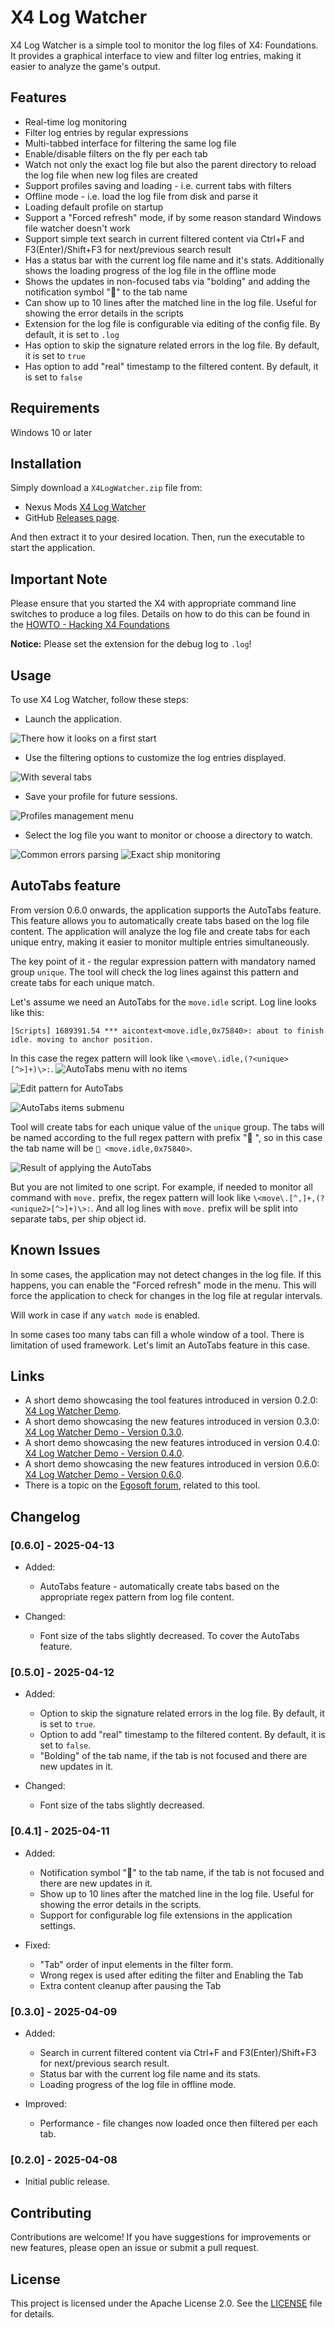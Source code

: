# X4 Log Watcher

X4 Log Watcher is a simple tool to monitor the log files of X4: Foundations. It provides a graphical interface to view and filter log entries, making it easier to analyze the game's output.

## Features

- Real-time log monitoring
- Filter log entries by regular expressions
- Multi-tabbed interface for filtering the same log file
- Enable/disable filters on the fly per each tab
- Watch not only the exact log file but also the parent directory to reload the log file when new log files are created
- Support profiles saving and loading - i.e. current tabs with filters
- Offline mode - i.e. load the log file from disk and parse it
- Loading default profile on startup
- Support a "Forced refresh" mode, if by some reason standard Windows file watcher doesn't work
- Support simple text search in current filtered content via Ctrl+F and F3(Enter)/Shift+F3 for next/previous search result
- Has a status bar with the current log file name and it's stats. Additionally shows the loading progress of the log file in the offline mode
- Shows the updates in non-focused tabs via "bolding" and adding the notification symbol "🔔" to the tab name
- Can show up to 10 lines after the matched line in the log file. Useful for showing the error details in the scripts
- Extension for the log file is configurable via editing of the config file. By default, it is set to `.log`
- Has option to skip the signature related errors in the log file. By default, it is set to `true`
- Has option to add "real" timestamp to the filtered content. By default, it is set to `false`

## Requirements

Windows 10 or later

## Installation

Simply download a `X4LogWatcher.zip` file from:

- Nexus Mods [X4 Log Watcher](https://www.nexusmods.com/x4foundations/mods/1669)
- GitHub [Releases page](https://github.com/chemodun/x4logwatcher/releases).

And then extract it to your desired location. Then, run the executable to start the application.

## Important Note

Please ensure that you started the X4 with appropriate command line switches to produce a log files.
Details on how to do this can be found in the [HOWTO - Hacking X4 Foundations](https://wiki.egosoft.com:1337/X4%20Foundations%20Wiki/Modding%20Support/ScriptingMD/Community%20Guides/h2odragon%27s%20HOWTO-hackx4f/#debug-log)

**Notice:** Please set the extension for the debug log to `.log`!

## Usage

To use X4 Log Watcher, follow these steps:

- Launch the application.

![There how it looks on a first start](docs/images/first_start.png)

- Use the filtering options to customize the log entries displayed.

![With several tabs](docs/images/several_tabs.png)

- Save your profile for future sessions.

![Profiles management menu](docs/images/profile_management.png)

- Select the log file you want to monitor or choose a directory to watch.

![Common errors parsing](docs/images/common_errors_parsing.png)
![Exact ship monitoring](docs/images/exact_ship_monitoring.png)

## AutoTabs feature

From version 0.6.0 onwards, the application supports the AutoTabs feature. This feature allows you to automatically create tabs based on the log file content. The application will analyze the log file and create tabs for each unique entry, making it easier to monitor multiple entries simultaneously.

The key point of it - the regular expression pattern with mandatory named group `unique`. The tool will check the log lines against this pattern and create tabs for each unique match.

Let's assume we need an AutoTabs for the `move.idle` script.
Log line looks like this:

```log
[Scripts] 1689391.54 *** aicontext<move.idle,0x75840>: about to finish idle. moving to anchor position.
```

In this case the regex pattern will look like `\<move\.idle,(?<unique>[^>]+)\>:`.
![AutoTabs menu with no items](docs/images/autotabs_menu_empty.png)

![Edit pattern for AutoTabs](docs/images/autotabs_edit_pattern.png)

![AutoTabs items submenu](docs/images/autotabs_menu_item.png)

Tool will create tabs for each unique value of the `unique` group. The tabs will be named according to the full regex pattern with prefix "🔄 ", so in this case the tab name will be `🔄 <move.idle,0x75840>`.

![Result of applying the AutoTabs](docs/images/autotabs_result.png)

But you are not limited to one script. For example, if needed to monitor all command with `move.` prefix, the regex pattern will look like `\<move\.[^,]+,(?<unique2>[^>]+)\>:`. And all log lines with `move.` prefix will be split into separate tabs, per ship object id.

## Known Issues

In some cases, the application may not detect changes in the log file. If this happens, you can enable the "Forced refresh" mode in the menu. This will force the application to check for changes in the log file at regular intervals.

Will work in case if any `watch mode` is enabled.

In some cases too many tabs can fill a whole window of a tool. There is limitation of used framework. Let's limit an AutoTabs feature in this case.

## Links

- A short demo showcasing the tool features introduced in version 0.2.0: [X4 Log Watcher Demo](https://youtube.com/watch?v=6cPAfx4gxTA).
- A short demo showcasing the new features introduced in version 0.3.0: [X4 Log Watcher Demo - Version 0.3.0](https://youtube.com/watch?v=wRRwymDHv1g).
- A short demo showcasing the new features introduced in version 0.4.0: [X4 Log Watcher Demo - Version 0.4.0](https://youtube.com/watch?v=1LO7Upyd3ZM).
- A short demo showcasing the new features introduced in version 0.6.0: [X4 Log Watcher Demo - Version 0.6.0](https://youtube.com/watch?v=a77PBN25-jo).
- There is a topic on the [Egosoft forum](https://forum.egosoft.com/viewtopic.php?t=470624), related to this tool.

## Changelog

### [0.6.0] - 2025-04-13

- Added:
  - AutoTabs feature - automatically create tabs based on the appropriate regex pattern from log file content.

- Changed:
  - Font size of the tabs slightly decreased. To cover the AutoTabs feature.

### [0.5.0] - 2025-04-12

- Added:
  - Option to skip the signature related errors in the log file. By default, it is set to `true`.
  - Option to add "real" timestamp to the filtered content. By default, it is set to `false`.
  - "Bolding" of the tab name, if the tab is not focused and there are new updates in it.

- Changed:
  - Font size of the tabs slightly decreased.

### [0.4.1] - 2025-04-11

- Added:
  - Notification symbol "🔔" to the tab name, if the tab is not focused and there are new updates in it.
  - Show up to 10 lines after the matched line in the log file. Useful for showing the error details in the scripts.
  - Support for configurable log file extensions in the application settings.

- Fixed:
  - "Tab" order of input elements in the filter form.
  - Wrong regex is used after editing the filter and Enabling the Tab
  - Extra content cleanup after pausing the Tab

### [0.3.0] - 2025-04-09

- Added:
  - Search in current filtered content via Ctrl+F and F3(Enter)/Shift+F3 for next/previous search result.
  - Status bar with the current log file name and its stats.
  - Loading progress of the log file in offline mode.

- Improved:
  - Performance - file changes now loaded once then filtered per each tab.

### [0.2.0] - 2025-04-08

- Initial public release.

## Contributing

Contributions are welcome! If you have suggestions for improvements or new features, please open an issue or submit a pull request.

## License

This project is licensed under the Apache License 2.0. See the [LICENSE](LICENSE) file for details.
